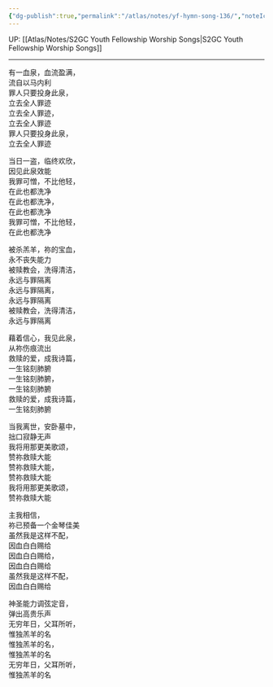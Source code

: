 ```yaml
---
{"dg-publish":true,"permalink":"/atlas/notes/yf-hymn-song-136/","noteIcon":""}
---
```


UP: [[Atlas/Notes/S2GC Youth Fellowship Worship Songs\|S2GC Youth Fellowship Worship Songs]]

---

有一血泉，血流盈满，  
流自以马内利  
罪人只要投身此泉，  
立去全人罪迹  
立去全人罪迹，  
立去全人罪迹  
罪人只要投身此泉，  
立去全人罪迹  
  
当日一盗，临终欢欣，  
因见此泉效能  
我罪可憎，不比他轻，  
在此也都洗净  
在此也都洗净，  
在此也都洗净  
我罪可憎，不比他轻，  
在此也都洗净  
  
被杀羔羊，祢的宝血，  
永不丧失能力  
被赎教会，洗得清洁，  
永远与罪隔离  
永远与罪隔离，  
永远与罪隔离  
被赎教会，洗得清洁，  
永远与罪隔离  
  
藉着信心，我见此泉，  
从祢伤痕流出  
救赎的爱，成我诗篇，  
一生铭刻肺腑  
一生铭刻肺腑，  
一生铭刻肺腑  
救赎的爱，成我诗篇，  
一生铭刻肺腑  
  
当我离世，安卧墓中，  
拙口寂静无声  
我将用那更美歌颂，  
赞祢救赎大能  
赞祢救赎大能，  
赞祢救赎大能  
我将用那更美歌颂，  
赞祢救赎大能  
  
主我相信，  
祢已预备一个金琴佳美  
虽然我是这样不配，  
因血白白赐给  
因血白白赐给，  
因血白白赐给  
虽然我是这样不配，  
因血白白赐给  
  
神圣能力调弦定音，  
弹出高贵乐声  
无穷年日，父耳所听，  
惟独羔羊的名  
惟独羔羊的名，  
惟独羔羊的名  
无穷年日，父耳所听，  
惟独羔羊的名
